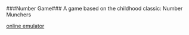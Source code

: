 ###Number Game###
A game based on the childhood classic: Number Munchers

[online emulator](https://archive.org/stream/Number_Munchers_v1.2_1986_MECC/Number_Munchers_v1.2_1986_MECC.dsk?module=apple2e&scale=1)
